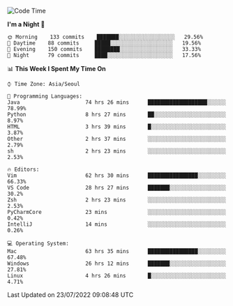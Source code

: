 <!--START_SECTION:waka-->
![Code Time](http://img.shields.io/badge/Code%20Time-1%2C083%20hrs%2023%20mins-blue)

**I'm a Night 🦉** 

```text
🌞 Morning    133 commits    ███████░░░░░░░░░░░░░░░░░░   29.56% 
🌆 Daytime    88 commits     █████░░░░░░░░░░░░░░░░░░░░   19.56% 
🌃 Evening    150 commits    ████████░░░░░░░░░░░░░░░░░   33.33% 
🌙 Night      79 commits     ████░░░░░░░░░░░░░░░░░░░░░   17.56%

```


📊 **This Week I Spent My Time On** 

```text
⌚︎ Time Zone: Asia/Seoul

💬 Programming Languages: 
Java                     74 hrs 26 mins      ███████████████████░░░░░░   78.99% 
Python                   8 hrs 27 mins       ██░░░░░░░░░░░░░░░░░░░░░░░   8.97% 
HTML                     3 hrs 39 mins       █░░░░░░░░░░░░░░░░░░░░░░░░   3.87% 
Other                    2 hrs 37 mins       ░░░░░░░░░░░░░░░░░░░░░░░░░   2.79% 
sh                       2 hrs 23 mins       ░░░░░░░░░░░░░░░░░░░░░░░░░   2.53%

🔥 Editors: 
Vim                      62 hrs 30 mins      ████████████████░░░░░░░░░   66.33% 
VS Code                  28 hrs 27 mins      ███████░░░░░░░░░░░░░░░░░░   30.2% 
Zsh                      2 hrs 23 mins       ░░░░░░░░░░░░░░░░░░░░░░░░░   2.53% 
PyCharmCore              23 mins             ░░░░░░░░░░░░░░░░░░░░░░░░░   0.42% 
IntelliJ                 14 mins             ░░░░░░░░░░░░░░░░░░░░░░░░░   0.26%

💻 Operating System: 
Mac                      63 hrs 35 mins      ████████████████░░░░░░░░░   67.48% 
Windows                  26 hrs 12 mins      ███████░░░░░░░░░░░░░░░░░░   27.81% 
Linux                    4 hrs 26 mins       █░░░░░░░░░░░░░░░░░░░░░░░░   4.71%

```


 Last Updated on 23/07/2022 09:08:48 UTC
<!--END_SECTION:waka-->
